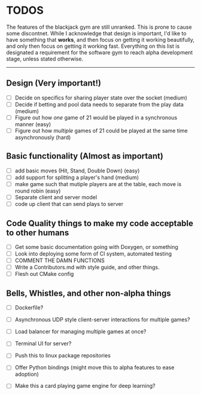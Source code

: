 # TODOS

The features of the blackjack gym are still unranked. This is prone to cause
some discontnet. While I acknowledge that design is important, I'd like to 
have something that **works**, and then focus on getting it working beautifully,
and only then focus on getting it working fast. Everything on this list is designated
a requirement for the software gym to reach alpha development stage, unless stated otherwise.

---


## Design (Very important!)
- [ ] Decide on specifics for sharing player state over the socket (medium)
- [ ] Decide if betting and pool data needs to separate from the play data (medium) 
- [ ] Figure out how _one_ game of 21 would be played in a synchronous manner (easy)
- [ ] Figure out how _multiple_ games of 21 could be played at the same time asynchronously (hard)

## Basic functionality (Almost as important)
- [ ] add basic moves (Hit, Stand, Double Down) (easy)
- [ ] add support for splitting a player's hand (medium)
- [ ] make game such that mutiple players are at the table, each move is round robin (easy)
- [ ] Separate client and server model
- [ ] code up client that can send plays to server 

## Code Quality things to make my code acceptable to other humans
- [ ] Get some basic documentation going with Doxygen, or something
- [ ] Look into deploying some form of CI system, automated testing
- [ ] COMMENT THE DAMN FUNCTIONS 
- [ ] Write a Contributors.md with style guide, and other things.
- [ ] Flesh out CMake config

## Bells, Whistles, and other non-alpha things
- [ ] Dockerfile?
- [ ] Asynchronous UDP style client-server interactions for multiple games?
- [ ] Load balancer for managing multiple games at once?
- [ ] Terminal UI for server?
- [ ] Push this to linux package repositories
- [ ] Offer Python bindings (might move this to alpha features to ease adoption)
- [ ] Make this a card playing game engine for deep learning?

